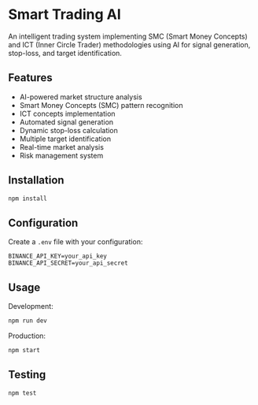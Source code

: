 # Smart Trading AI

An intelligent trading system implementing SMC (Smart Money Concepts) and ICT (Inner Circle Trader) methodologies using AI for signal generation, stop-loss, and target identification.

## Features
- AI-powered market structure analysis
- Smart Money Concepts (SMC) pattern recognition
- ICT concepts implementation
- Automated signal generation
- Dynamic stop-loss calculation
- Multiple target identification
- Real-time market analysis
- Risk management system

## Installation
```bash
npm install
```

## Configuration
Create a `.env` file with your configuration:
```env
BINANCE_API_KEY=your_api_key
BINANCE_API_SECRET=your_api_secret
```

## Usage
Development:
```bash
npm run dev
```

Production:
```bash
npm start
```

## Testing
```bash
npm test
```